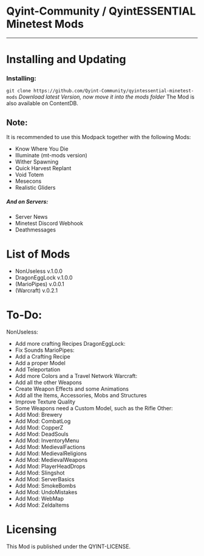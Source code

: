 # Qyint-Community / QyintESSENTIAL Minetest Mods
- - -

# Installing and Updating
### Installing:
`git clone https://github.com/Qyint-Community/qyintessential-minetest-mods` *Download latest Version, now move it into the mods folder*
The Mod is also available on ContentDB.

## Note:
It is recommended to use this Modpack together with the following Mods:
- Know Where You Die
- Illuminate (mt-mods version)
- Wither Spawning
- Quick Harvest Replant
- Void Totem
- Mesecons
- Realistic Gliders
##### And on Servers:
- Server News
- Minetest Discord Webhook
- Deathmessages

# List of Mods
- NonUseless v.1.0.0
- DragonEggLock v.1.0.0
- (MarioPipes) v.0.0.1
- (Warcraft) v.0.2.1

# To-Do:
NonUseless:
- Add more crafting Recipes
DragonEggLock:
- Fix Sounds
MarioPipes:
- Add a Crafting Recipe
- Add a proper Model
- Add Teleportation
- Add more Colors and a Travel Network
Warcraft:
- Add all the other Weapons
- Create Weapon Effects and some Animations
- Add all the Items, Accessories, Mobs and Structures
- Improve Texture Quality
- Some Weapons need a Custom Model, such as the Rifle
Other:
- Add Mod: Brewery
- Add Mod: CombatLog
- Add Mod: CopperZ
- Add Mod: DeadSouls
- Add Mod: InventoryMenu
- Add Mod: MedievalFactions
- Add Mod: MedievalReligions
- Add Mod: MedievalWeapons
- Add Mod: PlayerHeadDrops
- Add Mod: Slingshot
- Add Mod: ServerBasics
- Add Mod: SmokeBombs
- Add Mod: UndoMistakes
- Add Mod: WebMap
- Add Mod: ZeldaItems

# Licensing
This Mod is published under the QYINT-LICENSE.
